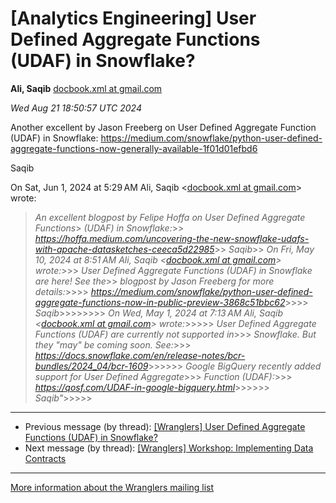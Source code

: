 


[Analytics Engineering] User Defined Aggregate Functions (UDAF) in Snowflake?
=============================================================================


**Ali, Saqib**
[docbook.xml at gmail.com](mailto:wranglers%40analyticsengineering.net?Subject=Re%3A%20%5BWranglers%5D%20User%20Defined%20Aggregate%20Functions%20%28UDAF%29%20in%0A%20Snowflake%3F&In-Reply-To=%3CCABDm0O_kpdpv96Y4k8rigLti4A6uXDAzXpqUf1%3D1H8OQtNa4Wg%40mail.gmail.com%3E "[Wranglers] User Defined Aggregate Functions (UDAF) in Snowflake?")   

*Wed Aug 21 18:50:57 UTC 2024*  

Another excellent by Jason Freeberg on User Defined Aggregate Function
(UDAF) in Snowflake:
<https://medium.com/snowflake/python-user-defined-aggregate-functions-now-generally-available-1f01d01efbd6>

Saqib


On Sat, Jun 1, 2024 at 5:29 AM Ali, Saqib <[docbook.xml at gmail.com](https://analyticsengineering.net/mailman/listinfo/wranglers)> wrote:

> *An excellent blogpost by Felipe Hoffa on User Defined Aggregate Functions*> *(UDAF) in Snowflake:*>> *<https://hoffa.medium.com/uncovering-the-new-snowflake-udafs-with-apache-datasketches-ceeca5d22985>*>> *Saqib*>> *On Fri, May 10, 2024 at 8:51 AM Ali, Saqib <[docbook.xml at gmail.com](https://analyticsengineering.net/mailman/listinfo/wranglers)> wrote:*>>> *User Defined Aggregate Functions (UDAF) in Snowflake are here! See the*>> *blogpost by Jason Freeberg for more details:*>>>> *<https://medium.com/snowflake/python-user-defined-aggregate-functions-now-in-public-preview-3868c51bbc62>*>>>> *Saqib*>>>>>>>> *On Wed, May 1, 2024 at 7:13 AM Ali, Saqib <[docbook.xml at gmail.com](https://analyticsengineering.net/mailman/listinfo/wranglers)> wrote:*>>>>> *User Defined Aggregate Functions (UDAF) are currently not supported in*>>> *Snowflake. But they "may" be coming soon. See:*>>> *<https://docs.snowflake.com/en/release-notes/bcr-bundles/2024_04/bcr-1609>*>>>>>> *Google BigQuery recently added support for User Defined Aggregate*>>> *Function (UDAF):*>>> *<https://qosf.com/UDAF-in-google-bigquery.html>*>>>>>> *Saqib"*>>>>>  
  




---


* Previous message (by thread): [[Wranglers] User Defined Aggregate Functions (UDAF) in Snowflake?](000078.html)
* Next message (by thread): [[Wranglers] Workshop: Implementing Data Contracts](000058.html)




---


[More information about the Wranglers
mailing list](https://analyticsengineering.net/mailman/listinfo/wranglers)  




